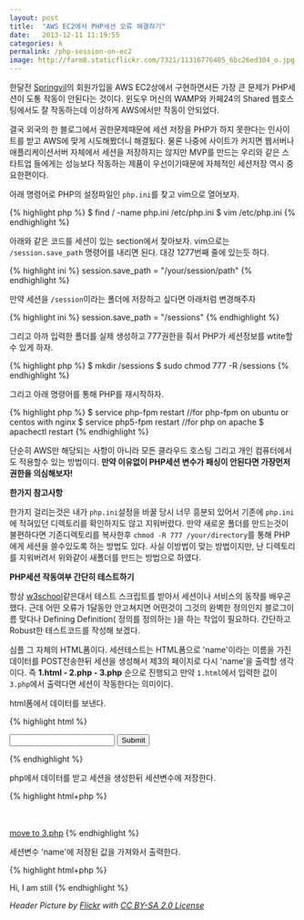```yaml
---
layout: post
title:  "AWS EC2에서 PHP세션 오류 해결하기"
date:   2013-12-11 11:19:55
categories: k
permalink: /php-session-on-ec2
image: http://farm8.staticflickr.com/7321/11316776485_6bc26ed304_o.jpg
---
```


한달전 <a href="http://www.springvil.com">Springvil</a>의 회원가입을 AWS EC2상에서 구현하면서든 가장 큰 문제가 
PHP세션이 도통 작동이 안된다는 것이다. 윈도우 머신의 WAMP와 카페24의 Shared 웹호스팅에서도 잘 작동하는데 
이상하게 AWS에서만 작동이 안되었다.

결국 외국의 한 블로그에서 권한문제때문에 세션 저장을 PHP가 하지 못한다는 인사이트를 받고 AWS에 맞게 시도해봤더니 해결됬다.
물론 나중에 사이트가 커지면 웹서버나 애플리케이션서버 자체에서 세션을 저장하지는 않지만 MVP를 만드는 우리와 같은 스타트업 들에게는 
성능보다 작동하는 제품이 우선이기때문에 자체적인 세션저장 역시 중요한편이다.

아래 명령어로 PHP의 설정파일인 ``php.ini``를 찾고 vim으로 열어보자.

{% highlight php %}
$ find / -name php.ini
/etc/php.ini
$ vim /etc/php.ini
{% endhighlight %}

아래와 같은 코드를 세션이 있는 section에서 찾아보자. vim으로는 ``/session.save_path`` 명령어를 내리면 된다. 대강 1277번째 줄에 있는듯 하다.

{% highlight ini %}
session.save_path = "/your/session/path"
{% endhighlight %}

만약 세션을 ``/session``이라는 폴더에 저장하고 싶다면 아래처럼 변경해주자

{% highlight ini %}
session.save_path = "/sessions"
{% endhighlight %}

그리고 아까 입력한 폴더를 실제 생성하고 777권한을 줘서 PHP가 세션정보를 wtite할수 있게 하자.

{% highlight php %}
$ mkdir /sessions
$ sudo chmod 777 -R /sessions
{% endhighlight %}

그리고 아래 명령어를 통해 PHP를 재시작하자.

{% highlight php %}
$ service php-fpm restart
//for php-fpm on ubuntu or centos with nginx
$ service php5-fpm restart
//for php on apache
$ apachectl restart
{% endhighlight %}

단순히 AWS만 해당되는 사항이 아니라 모든 클라우드 호스팅 그리고 개인 컴퓨터에서도 적용할수 있는 방법이다. **만약 이유없이 
PHP세션 변수가 패싱이 안된다면 가장먼저 권한을 의심해보자!**

**한가지 참고사항**

한가지 걸리는것은 내가 ``php.ini``설정을 바꿀 당시 너무 흥분되 있어서 기존에 ``php.ini``에 적혀있던 디렉토리를 확인하지도 
않고 지워버렸다. 만약 새로운 폴더를 만드는것이 불편하다면 기존디렉토리를 복사한후 ``chmod -R 777 /your/directory``를 통해 PHP에게 세션을 
쓸수있도록 하는 방법도 있다. 사실 이방법이 맞는 방법이지만, 난 디렉토리를 지워버려서 위와같이 새폴더를 만드는 방법으로 하였다.

**PHP세션 작동여부 간단히 테스트하기**

항상 <a href="http://www.w3schools.com/">w3school</a>같은대서 테스트 스크립트를 받아서 세션이나 서비스의 동작를 배우곤 했다. 근데 어떤 오류가 1달동안 안고쳐지면 어떤것이 그것의 완벽한 정의인지 블로그이름 맞다나 Defining Definition( 정의를 정의하는 )을 하는 작업이 필요하다. 간단하고 Robust한 테스트코드를 작성해 보겠다.

심플 그 자체의 HTML폼이다. 세션테스트는 HTML폼으로 'name'이라는 이름을 가진 데이터를 POST전송한뒤 세션을 생성해서 제3의 페이지로 다시 'name'을 출력할 생각이다. 즉 **1.html - 2.php - 3.php** 순으로 진행되고 만약 ``1.html``에서 입력한 값이 ``3.php``에서 출력다면 세션이 작동한다는 의미이다.

html폼에서 데이터를 보낸다.

{% highlight html %}
<!--file name : 1.html-->
<form action="result.php" method="post" enctype="multipart/form-data" id="questionnaire">
<input type="text" name="name" id="name" />   
<input type="Submit" value="Submit">
</form>
{% endhighlight %}

php에서 데이터를 받고 세션을 생성한뒤 세션변수에 저장한다.

{% highlight html+php %}
<!--file name : 2.php-->
<?php session_start();?>
<html>           
    <body>                   
        <?php 
        $_SESSION['name']=$_POST['name'];
        echo  $_SESSION['name']; 
        ?> 
        <br><br>
        <a href="3.php">move to 3.php</a>  
    </body>           
</html> 
{% endhighlight %}

세션변수 'name'에 저장된 값을 가져와서 출력한다.

{% highlight html+php %}
<!--file name : 3.php-->
<?php session_start();
?>
<html>
    <body>
        Hi, I am still <?php echo $_SESSION['name'];?>
    </body>
</html>
{% endhighlight %}

*Header Picture by <a href="http://www.flickr.com/photos/90237600@N00/2087764869">Flickr</a> with <a href="http://creativecommons.org/licenses/by-sa/2.0/">CC BY-SA 2.0 License</a>*
